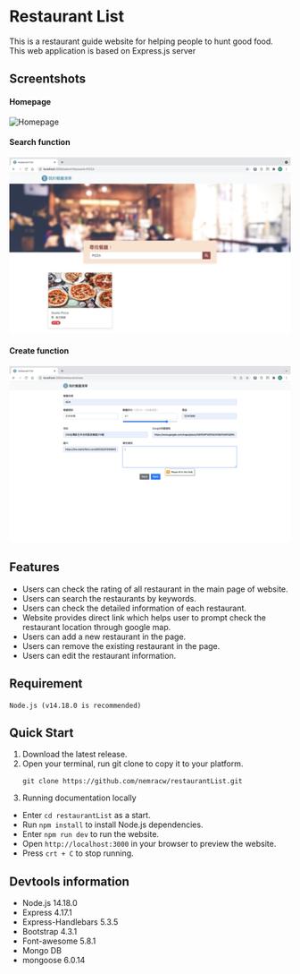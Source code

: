 # Restaurant List
This is a restaurant guide website for helping people to hunt good food. This web application is based on Express.js server

## Screentshots
#### Homepage
![Homepage](https://github.com/nemracw/restaurant_list/blob/main/public/image/newMainPageR2.png)

#### Search function
![Search](https://github.com/nemracw/restaurant_list/blob/main/public/image/searchSuccess.png)

#### Create function
![Create](https://github.com/nemracw/restaurant_list/blob/main/public/image/createPage.png)

## Features
* Users can check the rating of all restaurant in the main page of website.
* Users can search the restaurants by keywords.
* Users can check the detailed information of each restaurant.
* Website provides direct link which helps user to prompt check the restaurant location through google map.
* Users can add a new restaurant in the page.
* Users can remove the existing restaurant in the page.
* Users can edit the restaurant information.


	
## Requirement
 	Node.js (v14.18.0 is recommended)

## Quick Start
1. Download the latest release.
2. Open your terminal, run git clone to copy it to your platform.
	 ```
   git clone https://github.com/nemracw/restaurantList.git
   ```
3. Running documentation locally
* Enter `cd restaurantList` as a start.	
* Run `npm install` to install Node.js dependencies.
* Enter `npm run dev` to run the website.
* Open `http://localhost:3000` in your browser to preview the website.
* Press `crt + C` to stop running.

## Devtools information
* Node.js 14.18.0
* Express 4.17.1
* Express-Handlebars 5.3.5
* Bootstrap 4.3.1
* Font-awesome 5.8.1
* Mongo DB
* mongoose 6.0.14